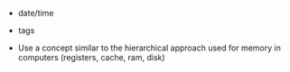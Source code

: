 * date/time
* tags

* Use a concept similar to the hierarchical approach used for memory in computers (registers, cache, ram, disk)
